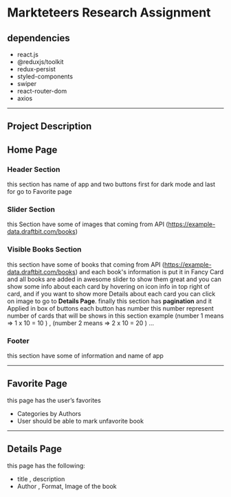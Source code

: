 # Markteteers Research Assignment

## dependencies

* react.js
* @reduxjs/toolkit
* redux-persist
* styled-components
* swiper
* react-router-dom
* axios

---

## Project Description

## Home Page

### Header Section

this section has name of app and two buttons first for dark mode and last for go to Favorite page

### Slider Section

this Section have some of images that coming from API (https://example-data.draftbit.com/books)

### Visible Books Section

this section have some of books that coming from API (https://example-data.draftbit.com/books) and each book's information is put it in Fancy Card and all books are added in awesome slider to show them great and you can show some info about each card by hovering on icon info in top right of card, and if you want to show more Details about each card you can click on image to go to **Details Page**.
finally this section has **pagination** and it Applied in box of buttons each button
has number this number represent number of cards that will be shows in this section
example (number 1 means => 1 x 10 = 10 ) , (number 2 means => 2 x 10 = 20 ) ...

### Footer

this section have some of information and name of app

---

## Favorite Page

this page has the user’s favorites
- Categories by Authors
- User should be able to mark unfavorite book

---

## Details Page

this page has the following:
- title , description
- Author , Format, Image of the book
